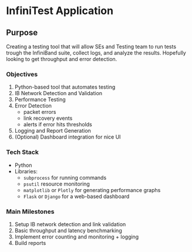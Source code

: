 # InfiniTest Application

## Purpose

Creating a testing tool that will allow SEs and Testing team to run tests trough the InfiniBand suite, collect logs, and analyze the results. Hopefully looking to get throughput and error detection.

### Objectives

1. Python-based tool that automates testing
2. IB Network Detection and Validation
3. Performance Testing
4. Error Detection
    - packet errors
    - link recovery events
    - alerts if error hits thresholds
5. Logging and Report Generation
6. (Optional) Dashboard integration for nice UI

### Tech Stack

- Python
- Libraries:
  - `subprocess` for running commands
  - `psutil` resource monitoring
  - `matplotlib` or `Plotly` for generating performance graphs
  - `Flask` or `Django` for a web-based dashboard

### Main Milestones

1. Setup IB network detection and link validation
2. Basic throughput and latency benchmarking
3. Implement error counting and monitoring + logging
4. Build reports
